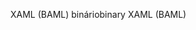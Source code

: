 <span data-ttu-id="93534-101">XAML (BAML) binário</span><span class="sxs-lookup"><span data-stu-id="93534-101">binary XAML (BAML)</span></span>
